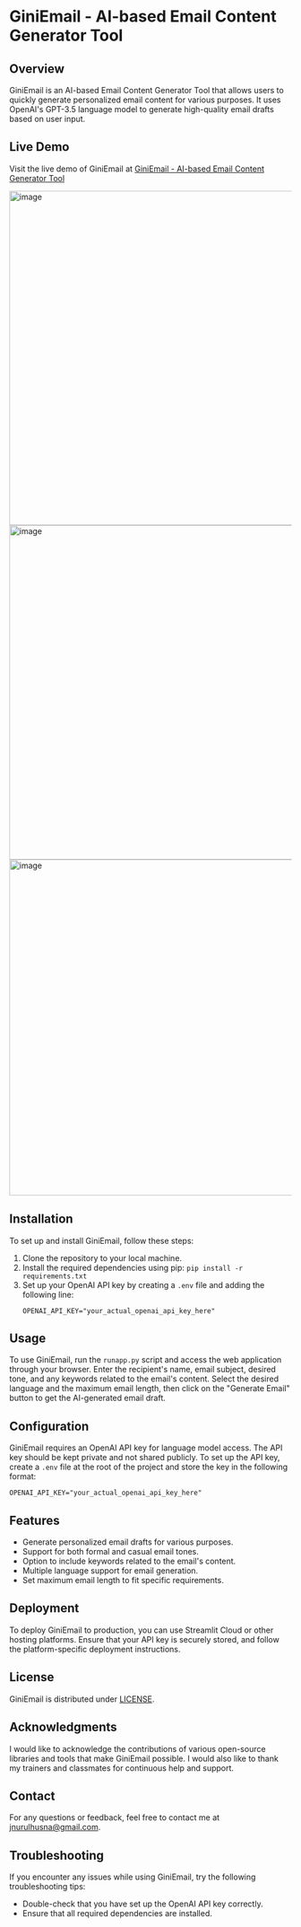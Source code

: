 # GiniEmail - AI-based Email Content Generator Tool

## Overview

GiniEmail is an AI-based Email Content Generator Tool that allows users to quickly generate personalized email content for various purposes. It uses OpenAI's GPT-3.5 language model to generate high-quality email drafts based on user input.

## Live Demo

Visit the live demo of GiniEmail at [GiniEmail - AI-based Email Content Generator Tool](https://giniemail-ai-based-email-content-generator-tool-6fcgi9i4cyplnt.streamlit.app/)

<img width="596" alt="image" src="https://github.com/NurulhusnaJamalAli/GiniEmail-AI-based-Email-Content-Generator-Tool/assets/141206939/459014d1-50ee-407f-923e-6b6804a4ded3">

<img width="596" alt="image" src="https://github.com/NurulhusnaJamalAli/GiniEmail-AI-based-Email-Content-Generator-Tool/assets/141206939/09fb81e4-7d04-4582-b73c-a1e50d166d6f">

<img width="599" alt="image" src="https://github.com/NurulhusnaJamalAli/GiniEmail-AI-based-Email-Content-Generator-Tool/assets/141206939/66101883-2ba4-48f7-a88f-14f5bc70608b">

## Installation

To set up and install GiniEmail, follow these steps:

1. Clone the repository to your local machine.
2. Install the required dependencies using pip: `pip install -r requirements.txt`
3. Set up your OpenAI API key by creating a `.env` file and adding the following line:
   ```
   OPENAI_API_KEY="your_actual_openai_api_key_here"
   ```

## Usage

To use GiniEmail, run the `runapp.py` script and access the web application through your browser. Enter the recipient's name, email subject, desired tone, and any keywords related to the email's content. Select the desired language and the maximum email length, then click on the "Generate Email" button to get the AI-generated email draft.

## Configuration

GiniEmail requires an OpenAI API key for language model access. The API key should be kept private and not shared publicly. To set up the API key, create a `.env` file at the root of the project and store the key in the following format:
```
OPENAI_API_KEY="your_actual_openai_api_key_here"
```

## Features

- Generate personalized email drafts for various purposes.
- Support for both formal and casual email tones.
- Option to include keywords related to the email's content.
- Multiple language support for email generation.
- Set maximum email length to fit specific requirements.

## Deployment

To deploy GiniEmail to production, you can use Streamlit Cloud or other hosting platforms. Ensure that your API key is securely stored, and follow the platform-specific deployment instructions.

## License

GiniEmail is distributed under [LICENSE](LICENSE).

## Acknowledgments

I would like to acknowledge the contributions of various open-source libraries and tools that make GiniEmail possible. I would also like to thank my trainers and classmates for continuous help and support. 

## Contact

For any questions or feedback, feel free to contact me at [jnurulhusna@gmail.com](mailto:jnurulhusna@gmail.com).

## Troubleshooting

If you encounter any issues while using GiniEmail, try the following troubleshooting tips:

- Double-check that you have set up the OpenAI API key correctly.
- Ensure that all required dependencies are installed.
